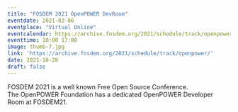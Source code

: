 ```yaml
---
title: "FOSDEM 2021 OpenPOWER DevRoom"
eventdate: 2021-02-06
eventplace: "Virtual Online"
eventcalendar: https://archive.fosdem.org/2021/schedule/track/openpower/
eventtime: 10:00 17:00
image: thumb-7.jpg
link: 'https://archive.fosdem.org/2021/schedule/track/openpower/'
date: 2021-10-28
draft: false
---
```


FOSDEM 2021 is a well known Free Open Source Conference.  
The OpenPOWER Foundation has a dedicated OpenPOWER Developer Room at FOSDEM21.

